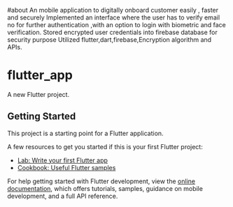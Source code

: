 #about
An mobile application to digitally  onboard customer easily , faster and securely 
Implemented an interface where the user has to verify email no for further authentication ,with an option to login with biometric and face verification.
Stored encrypted user credentials into firebase database for security purpose
Utilized flutter,dart,firebase,Encryption algorithm and APIs.



# flutter_app

A new Flutter project.

## Getting Started

This project is a starting point for a Flutter application.

A few resources to get you started if this is your first Flutter project:

- [Lab: Write your first Flutter app](https://docs.flutter.dev/get-started/codelab)
- [Cookbook: Useful Flutter samples](https://docs.flutter.dev/cookbook)

For help getting started with Flutter development, view the
[online documentation](https://docs.flutter.dev/), which offers tutorials,
samples, guidance on mobile development, and a full API reference.

#

